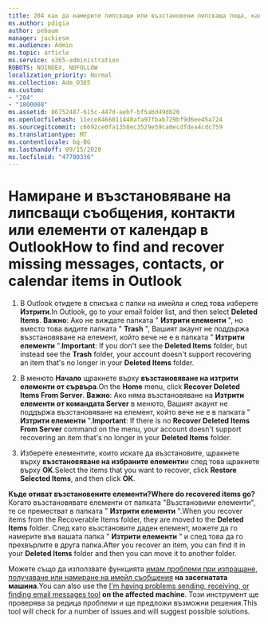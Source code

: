 ```yaml
---
title: 204 как да намерите липсващи или възстановени липсваща поща, календар или контакти на Outlook
ms.author: pdigia
author: pebaum
manager: jackiesm
ms.audience: Admin
ms.topic: article
ms.service: o365-administration
ROBOTS: NOINDEX, NOFOLLOW
localization_priority: Normal
ms.collection: Adm_O365
ms.custom:
- "204"
- "1800008"
ms.assetid: 86752487-615c-447d-aebf-bf5abd49db20
ms.openlocfilehash: 11ece8466011440afa97fbab729bf9d6ee45a724
ms.sourcegitcommit: c6692ce0fa1358ec3529e59ca0ecdfdea4cdc759
ms.translationtype: MT
ms.contentlocale: bg-BG
ms.lasthandoff: 09/15/2020
ms.locfileid: "47780336"
---
```

# <a name="how-to-find-and-recover-missing-messages-contacts-or-calendar-items-in-outlook"></a><span data-ttu-id="70fe4-102">Намиране и възстановяване на липсващи съобщения, контакти или елементи от календар в Outlook</span><span class="sxs-lookup"><span data-stu-id="70fe4-102">How to find and recover missing messages, contacts, or calendar items in Outlook</span></span>

1. <span data-ttu-id="70fe4-103">В Outlook отидете в списъка с папки на имейла и след това изберете **Изтрити**.</span><span class="sxs-lookup"><span data-stu-id="70fe4-103">In Outlook, go to your email folder list, and then select **Deleted Items**.</span></span> <span data-ttu-id="70fe4-104">**Важно**: Ако не виждате папката " **Изтрити елементи** ", но вместо това видите папката " **Trash** ", Вашият акаунт не поддържа възстановяване на елемент, който вече не е в папката " **Изтрити елементи** ".</span><span class="sxs-lookup"><span data-stu-id="70fe4-104">**Important**: If you don't see the **Deleted Items** folder, but instead see the **Trash** folder, your account doesn't support recovering an item that's no longer in your **Deleted Items** folder.</span></span>

2. <span data-ttu-id="70fe4-105">В менюто **Начало** щракнете върху **възстановяване на изтрити елементи от сървъра**.</span><span class="sxs-lookup"><span data-stu-id="70fe4-105">On the **Home** menu, click **Recover Deleted Items From Server**.</span></span> <span data-ttu-id="70fe4-106">**Важно**: Ако няма възстановяване на **Изтрити елементи от командата Server** в менюто, Вашият акаунт не поддържа възстановяване на елемент, който вече не е в папката " **Изтрити елементи** ".</span><span class="sxs-lookup"><span data-stu-id="70fe4-106">**Important**: If there is no **Recover Deleted Items From Server** command on the menu, your account doesn't support recovering an item that's no longer in your **Deleted Items** folder.</span></span>

3. <span data-ttu-id="70fe4-107">Изберете елементите, които искате да възстановите, щракнете върху **възстановяване на избраните елементи**и след това щракнете върху **OK**.</span><span class="sxs-lookup"><span data-stu-id="70fe4-107">Select the items that you want to recover, click **Restore Selected Items**, and then click **OK**.</span></span>

<span data-ttu-id="70fe4-108">**Къде отиват възстановените елементи?**</span><span class="sxs-lookup"><span data-stu-id="70fe4-108">**Where do recovered items go?**</span></span> <span data-ttu-id="70fe4-109">Когато възстановявате елементи от папката "Възстановими елементи", те се преместват в папката " **Изтрити елементи** ".</span><span class="sxs-lookup"><span data-stu-id="70fe4-109">When you recover items from the Recoverable Items folder, they are moved to the **Deleted Items** folder.</span></span> <span data-ttu-id="70fe4-110">След като възстановите даден елемент, можете да го намерите във вашата папка " **Изтрити елементи** " и след това да го прехвърлите в друга папка.</span><span class="sxs-lookup"><span data-stu-id="70fe4-110">After you recover an item, you can find it in your **Deleted Items** folder and then you can move it to another folder.</span></span>

<span data-ttu-id="70fe4-111">Можете също да използвате функцията [имам проблеми при изпращане, получаване или намиране на имейл съобщения](https://aka.ms/SaRA-OutlookSendReceive) **на засегнатата машина**.</span><span class="sxs-lookup"><span data-stu-id="70fe4-111">You can also use the [I'm having problems sending, receiving, or finding email messages tool](https://aka.ms/SaRA-OutlookSendReceive) **on the affected machine**.</span></span> <span data-ttu-id="70fe4-112">Този инструмент ще проверява за редица проблеми и ще предложи възможни решения.</span><span class="sxs-lookup"><span data-stu-id="70fe4-112">This tool will check for a number of issues and will suggest possible solutions.</span></span>
